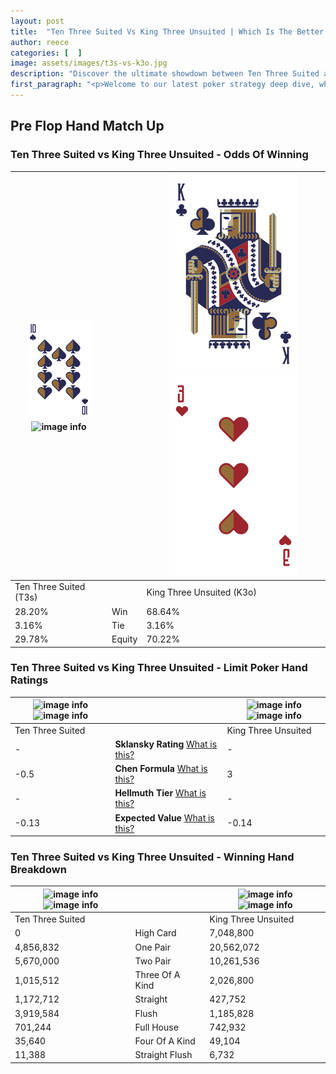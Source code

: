 ```yaml
---
layout: post
title:  "Ten Three Suited Vs King Three Unsuited | Which Is The Better Hand In Poker? A Complete Guide"
author: reece
categories: [  ]
image: assets/images/t3s-vs-k3o.jpg
description: "Discover the ultimate showdown between Ten Three Suited and King Three Unsuited in poker! Uncover the odds, strategies, and scenarios where one hand triumphs over the other. Get ready to up your poker game with this thrilling analysis."
first_paragraph: "<p>Welcome to our latest poker strategy deep dive, where we're pitting two distinct hands against each other in a high-stakes showdown: Ten Three Suited vs King Three Unsuited.</p><p>In the dynamic world of poker, every decision counts, and knowing which hand holds the upper hand is key to your success at the table.</p><p>In this article, we'll dissect these two hands, explore the scenarios where one dominates the other, and equip you with the knowledge to make strategic choices that can tip the odds in your favor.</p><p>Get ready to unravel the intriguing dynamics of these poker hands and elevate your game to new heights.</p>"
---
```




[comment]: # (sp0)

## Pre Flop Hand Match Up

<div class="table hand-ratings" markdown="1"> 



### Ten Three Suited vs King Three Unsuited - Odds Of Winning


    
| ![image info](assets/images/hand1/T.png) ![image info](assets/images/hand1/3s.png) |  | ![image info](assets/images/hand2/K.png) ![image info](assets/images/hand2/3o.png) |
| -------- | -------- | -------- |
| Ten Three Suited (T3s) |  | King Three Unsuited (K3o) |
| 28.20% | Win | 68.64% |
| 3.16% | Tie | 3.16% |
| 29.78% | Equity | 70.22% |




[comment]: # (sp1)



### Ten Three Suited vs King Three Unsuited - Limit Poker Hand Ratings


    
| ![image info](https://www.riverpairs.com/assets/images/hand1/T.png) ![image info](https://www.riverpairs.com/assets/images/hand1/3s.png) |  | ![image info](https://www.riverpairs.com/assets/images/hand2/K.png) ![image info](https://www.riverpairs.com/assets/images/hand2/3o.png) |
| -------- | -------- | -------- |
| Ten Three Suited |  | King Three Unsuited |
| - | **Sklansky Rating** [What is this?](/sklansky-rating-explained) | - |
| -0.5 | **Chen Formula** [What is this?](/chen-formula-explained) | 3 |
| - | **Hellmuth Tier** [What is this?](/Hellmuth-tier-explained) | - |
| -0.13 | **Expected Value** [What is this?](/expected-value-explained) | -0.14 |




[comment]: # (sp2)



### Ten Three Suited vs King Three Unsuited - Winning Hand Breakdown


    
| ![image info](https://www.riverpairs.com/assets/images/hand1/T.png) ![image info](https://www.riverpairs.com/assets/images/hand1/3s.png) |  | ![image info](https://www.riverpairs.com/assets/images/hand2/K.png) ![image info](https://www.riverpairs.com/assets/images/hand2/3o.png) |
| -------- | -------- | -------- |
| Ten Three Suited |  | King Three Unsuited |
| 0 | High Card | 7,048,800 |
| 4,856,832 | One Pair | 20,562,072 |
| 5,670,000 | Two Pair | 10,261,536 |
| 1,015,512 | Three Of A Kind | 2,026,800 |
| 1,172,712 | Straight | 427,752 |
| 3,919,584 | Flush | 1,185,828 |
| 701,244 | Full House | 742,932 |
| 35,640 | Four Of A Kind | 49,104 |
| 11,388 | Straight Flush | 6,732 |




[comment]: # (sp3)



</div>

[comment]: # (sp4)



[comment]: # (sp5)

